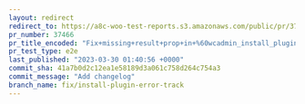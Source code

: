 ```yaml
---
layout: redirect
redirect_to: https://a8c-woo-test-reports.s3.amazonaws.com/public/pr/37466/e2e/index.html
pr_number: 37466
pr_title_encoded: "Fix+missing+result+prop+in+%60wcadmin_install_plugin_error%60+track"
pr_test_type: e2e
last_published: "2023-03-30 01:40:56 +0000"
commit_sha: 41a7b0d2c12ea1e58189d3a061c758d264c754a3
commit_message: "Add changelog"
branch_name: fix/install-plugin-error-track
---
```

